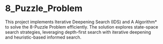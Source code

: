 # 8_Puzzle_Problem
 This project implements Iterative Deepening Search (IDS) and A Algorithm* to solve the 8-Puzzle Problem efficiently. The solution explores state-space search strategies, leveraging depth-first search with iterative deepening and heuristic-based informed search.
